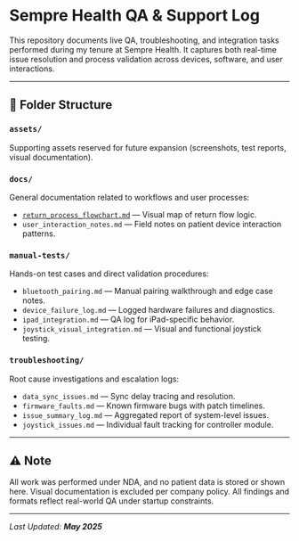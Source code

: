 # Sempre Health QA & Support Log

This repository documents live QA, troubleshooting, and integration tasks performed during my tenure at Sempre Health. It captures both real-time issue resolution and process validation across devices, software, and user interactions.

---

## 📁 Folder Structure

### `assets/`
Supporting assets reserved for future expansion (screenshots, test reports, visual documentation).

### `docs/`
General documentation related to workflows and user processes:
- [`return_process_flowchart.md`](https://github.com/tnauckunas/sempre-health-qa-support-log/blob/d3957f826b5ad5886178ec607f6f19cef9737b5c/docs/return_process_flowchart.md) — Visual map of return flow logic.
- `user_interaction_notes.md` — Field notes on patient device interaction patterns.

### `manual-tests/`
Hands-on test cases and direct validation procedures:
- `bluetooth_pairing.md` — Manual pairing walkthrough and edge case notes.
- `device_failure_log.md` — Logged hardware failures and diagnostics.
- `ipad_integration.md` — QA log for iPad-specific behavior.
- `joystick_visual_integration.md` — Visual and functional joystick testing.

### `troubleshooting/`
Root cause investigations and escalation logs:
- `data_sync_issues.md` — Sync delay tracing and resolution.
- `firmware_faults.md` — Known firmware bugs with patch timelines.
- `issue_summary_log.md` — Aggregated report of system-level issues.
- `joystick_issues.md` — Individual fault tracking for controller module.

---

## ⚠️ Note

All work was performed under NDA, and no patient data is stored or shown here. Visual documentation is excluded per company policy. All findings and formats reflect real-world QA under startup constraints.

---

_Last Updated: **May 2025**_
